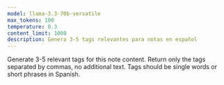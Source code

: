 ```yaml
---
model: llama-3.3-70b-versatile
max_tokens: 100
temperature: 0.3
content_limit: 1000
description: Genera 3-5 tags relevantes para notas en español
---
```


Generate 3-5 relevant tags for this note content. Return only the tags separated by commas, no additional text. Tags should be single words or short phrases in Spanish.